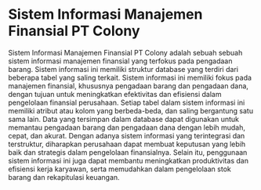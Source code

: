 # Sistem Informasi Manajemen Finansial PT Colony

Sistem Informasi Manajemen Finansial PT Colony adalah sebuah sebuah sistem informasi manajemen finansial yang terfokus pada pengadaan barang. Sistem informasi ini memiliki struktur database yang terdiri dari beberapa tabel yang saling terkait. Sistem informasi ini memiliki fokus pada manajemen finansial, khususnya pengadaan barang dan pengadaan dana, dengan tujuan untuk meningkatkan efektivitas dan efisiensi dalam pengelolaan finansial perusahaan. Setiap tabel dalam sistem informasi ini memiliki atribut atau kolom yang berbeda-beda, dan saling bergantung satu sama lain. Data yang tersimpan dalam database dapat digunakan untuk memantau pengadaan barang dan pengadaan dana dengan lebih mudah, cepat, dan akurat. Dengan adanya sistem informasi yang terintegrasi dan terstruktur, diharapkan perusahaan dapat membuat keputusan yang lebih baik dan strategis dalam pengelolaan finansialnya. Selain itu, penggunaan sistem informasi ini juga dapat membantu meningkatkan produktivitas dan efisiensi kerja karyawan, serta memudahkan dalam pengelolaan stok barang dan rekapitulasi keuangan.
